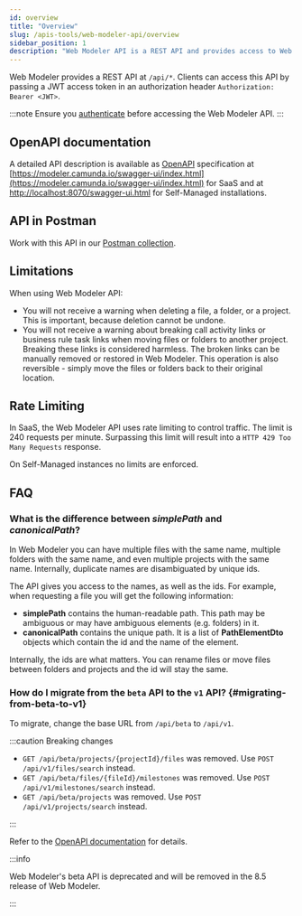 ```yaml
---
id: overview
title: "Overview"
slug: /apis-tools/web-modeler-api/overview
sidebar_position: 1
description: "Web Modeler API is a REST API and provides access to Web Modeler data. Requests and responses are in JSON notation."
---
```


Web Modeler provides a REST API at `/api/*`. Clients can access this API by passing a JWT access token in an authorization header `Authorization: Bearer <JWT>`.

:::note
Ensure you [authenticate](./authentication.md) before accessing the Web Modeler API.
:::

## OpenAPI documentation

A detailed API description is available as [OpenAPI](https://www.openapis.org/) specification at [https://modeler.camunda.io/swagger-ui/index.html](https://modeler.camunda.io/swagger-ui/index.html)
for SaaS and at [http://localhost:8070/swagger-ui.html](http://localhost:8070/swagger-ui.html) for Self-Managed
installations.

## API in Postman

Work with this API in our [Postman collection](https://www.postman.com/camundateam/workspace/camunda-8-postman/collection/26079299-0bb668f4-af6a-4ab0-88a3-c78b900125ed?action=share&creator=11465105).

## Limitations

When using Web Modeler API:

- You will not receive a warning when deleting a file, a folder, or a project.
  This is important, because deletion cannot be undone.
- You will not receive a warning about breaking call activity links or business rule task links when moving files or folders to another project.
  Breaking these links is considered harmless. The broken links can be manually removed or restored in Web Modeler. This operation is also
  reversible - simply move the files or folders back to their original location.

## Rate Limiting

In SaaS, the Web Modeler API uses rate limiting to control traffic.
The limit is 240 requests per minute.
Surpassing this limit will result into a `HTTP 429 Too Many Requests` response.

On Self-Managed instances no limits are enforced.

## FAQ

### What is the difference between _simplePath_ and _canonicalPath_?

In Web Modeler you can have multiple files with the same name, multiple folders with the same name, and even multiple projects with the same name. Internally, duplicate names are disambiguated by unique ids.

The API gives you access to the names, as well as the ids. For example, when requesting a file you will get the following information:

- **simplePath** contains the human-readable path. This path may be ambiguous or may have ambiguous elements (e.g. folders) in it.
- **canonicalPath** contains the unique path. It is a list of **PathElementDto** objects which contain the id and the name of the element.

Internally, the ids are what matters. You can rename files or move files between folders and projects and the id will stay the same.

### How do I migrate from the `beta` API to the `v1` API? {#migrating-from-beta-to-v1}

To migrate, change the base URL from `/api/beta` to `/api/v1`.

:::caution Breaking changes

- `GET /api/beta/projects/{projectId}/files` was removed. Use `POST /api/v1/files/search` instead.
- `GET /api/beta/files/{fileId}/milestones` was removed. Use `POST /api/v1/milestones/search` instead.
- `GET /api/beta/projects` was removed. Use `POST /api/v1/projects/search` instead.

:::

Refer to the [OpenAPI documentation](#openapi-documentation) for details.

:::info

Web Modeler's beta API is deprecated and will be removed in the 8.5 release of Web Modeler.

:::
